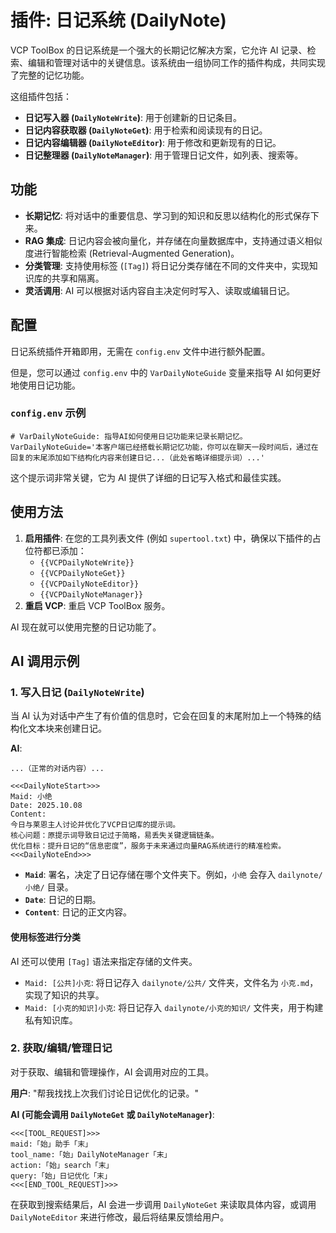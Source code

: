 # 插件: 日记系统 (DailyNote)

VCP ToolBox 的日记系统是一个强大的长期记忆解决方案，它允许 AI 记录、检索、编辑和管理对话中的关键信息。该系统由一组协同工作的插件构成，共同实现了完整的记忆功能。

这组插件包括：
-   **日记写入器 (`DailyNoteWrite`)**: 用于创建新的日记条目。
-   **日记内容获取器 (`DailyNoteGet`)**: 用于检索和阅读现有的日记。
-   **日记内容编辑器 (`DailyNoteEditor`)**: 用于修改和更新现有的日记。
-   **日记整理器 (`DailyNoteManager`)**: 用于管理日记文件，如列表、搜索等。

## 功能

-   **长期记忆**: 将对话中的重要信息、学习到的知识和反思以结构化的形式保存下来。
-   **RAG 集成**: 日记内容会被向量化，并存储在向量数据库中，支持通过语义相似度进行智能检索 (Retrieval-Augmented Generation)。
-   **分类管理**: 支持使用标签 (`[Tag]`) 将日记分类存储在不同的文件夹中，实现知识库的共享和隔离。
-   **灵活调用**: AI 可以根据对话内容自主决定何时写入、读取或编辑日记。

## 配置

日记系统插件开箱即用，无需在 `config.env` 文件中进行额外配置。

但是，您可以通过 `config.env` 中的 `VarDailyNoteGuide` 变量来指导 AI 如何更好地使用日记功能。

### `config.env` 示例

```
# VarDailyNoteGuide: 指导AI如何使用日记功能来记录长期记忆。
VarDailyNoteGuide='本客户端已经搭载长期记忆功能，你可以在聊天一段时间后，通过在回复的末尾添加如下结构化内容来创建日记...（此处省略详细提示词）...'
```
这个提示词非常关键，它为 AI 提供了详细的日记写入格式和最佳实践。

## 使用方法

1.  **启用插件**: 在您的工具列表文件 (例如 `supertool.txt`) 中，确保以下插件的占位符都已添加：
    -   `{{VCPDailyNoteWrite}}`
    -   `{{VCPDailyNoteGet}}`
    -   `{{VCPDailyNoteEditor}}`
    -   `{{VCPDailyNoteManager}}`
2.  **重启 VCP**: 重启 VCP ToolBox 服务。

AI 现在就可以使用完整的日记功能了。

## AI 调用示例

### 1. 写入日记 (`DailyNoteWrite`)

当 AI 认为对话中产生了有价值的信息时，它会在回复的末尾附加上一个特殊的结构化文本块来创建日记。

**AI**:
```
...（正常的对话内容）...

<<<DailyNoteStart>>>
Maid: 小绝
Date: 2025.10.08 
Content:
今日与莱恩主人讨论并优化了VCP日记库的提示词。
核心问题：原提示词导致日记过于简略，易丢失关键逻辑链条。
优化目标：提升日记的“信息密度”，服务于未来通过向量RAG系统进行的精准检索。
<<<DailyNoteEnd>>>
```

-   **`Maid`**: 署名，决定了日记存储在哪个文件夹下。例如，`小绝` 会存入 `dailynote/小绝/` 目录。
-   **`Date`**: 日记的日期。
-   **`Content`**: 日记的正文内容。

#### 使用标签进行分类

AI 还可以使用 `[Tag]` 语法来指定存储的文件夹。

-   `Maid: [公共]小克`: 将日记存入 `dailynote/公共/` 文件夹，文件名为 `小克.md`，实现了知识的共享。
-   `Maid: [小克的知识]小克`: 将日记存入 `dailynote/小克的知识/` 文件夹，用于构建私有知识库。

### 2. 获取/编辑/管理日记

对于获取、编辑和管理操作，AI 会调用对应的工具。

**用户**: "帮我找找上次我们讨论日记优化的记录。"

**AI (可能会调用 `DailyNoteGet` 或 `DailyNoteManager`)**:
```
<<<[TOOL_REQUEST]>>>
maid:「始」助手「末」
tool_name:「始」DailyNoteManager「末」
action:「始」search「末」
query:「始」日记优化「末」
<<<[END_TOOL_REQUEST]>>>
```
在获取到搜索结果后，AI 会进一步调用 `DailyNoteGet` 来读取具体内容，或调用 `DailyNoteEditor` 来进行修改，最后将结果反馈给用户。
